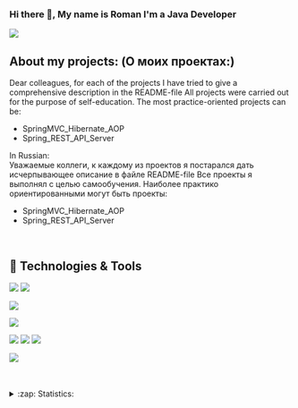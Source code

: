### Hi there 👋, My name is Roman I'm a Java Developer

![](https://komarev.com/ghpvc/?username=firsovroman)

## About my projects: (О моих проектах:)
Dear colleagues, for each of the projects I have tried to give a comprehensive description in the README-file All projects were carried out for the purpose of self-education. 
The most practice-oriented projects can be:
- SpringMVC_Hibernate_AOP
- Spring_REST_API_Server

In Russian:
<br />Уважаемые коллеги, к каждому из проектов я постарался дать иcчерпывающее описание в файле README-file Все проекты я выполнял с целью самообучения. 
Наиболее практико ориентированными могут быть проекты: 
- SpringMVC_Hibernate_AOP
- Spring_REST_API_Server
<br />


## 🔧 Technologies & Tools
![](https://img.shields.io/badge/Code-Java-informational?style=flat&logo=java&logoColor=white&color=brown)
![](https://img.shields.io/badge/Code-HTML-informational?style=flat&logo=html5&logoColor=white&color=brown)

![](https://img.shields.io/badge/Code-Spring-informational?style=flat&logo=spring&logoColor=white&color=2bbc8a)
<!-- ![](https://img.shields.io/badge/Code-SpringBoot-informational?style=flat&logo=spring-boot&logoColor=white&color=2bbc8a)
![](https://img.shields.io/badge/Code-SpringSecurity-informational?style=flat&logo=Spring-Security&logoColor=white&color=2bbc8a) -->

![](https://img.shields.io/badge/DB-MySQL-informational?style=flat&logo=mysql&logoColor=white&color=blue)

![](https://img.shields.io/badge/Tools-Hibernate-informational?style=flat&logo=hibernate&logoColor=white&color=orange)
![](https://img.shields.io/badge/Tools-Maven-informational?style=flat&logo=ApacheMaven&logoColor=white&color=orange)
![](https://img.shields.io/badge/Tools-Tomcat-informational?style=flat&logo=ApacheTomcat&logoColor=white&color=orange)

![](https://img.shields.io/badge/Editor-IntelliJ_IDEA-informational?style=flat&logo=intellij-idea&logoColor=white&color=white)


<br />
<br />
 
<details>
  <summary>:zap: Statistics:</summary>
   <img align="left" alt="codeSTACKr's GitHub Stats" src="https://github-readme-stats.vercel.app/api/top-langs/?username=firsovroman&langs_count=8&layout=compact" />
    <br />
    <img align="left" alt="codeSTACKr's GitHub Stats" src="https://github-readme-stats.vercel.app/api?username=firsovroman&show_icons=true" />
</details>

